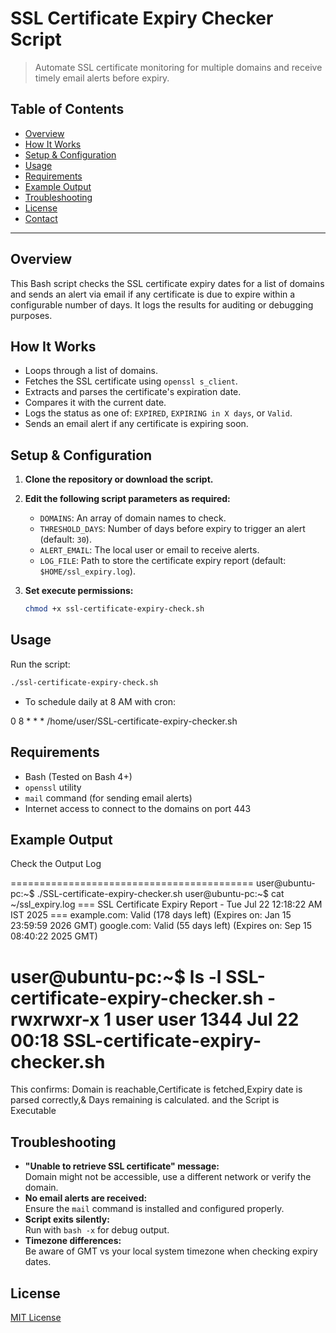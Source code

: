# SSL Certificate Expiry Checker Script  
> Automate SSL certificate monitoring for multiple domains and receive timely email alerts before expiry.

## Table of Contents

- [Overview](#overview)
- [How It Works](#how-it-works)
- [Setup & Configuration](#setup--configuration)
- [Usage](#usage)
- [Requirements](#requirements)
- [Example Output](#example-output)
- [Troubleshooting](#troubleshooting)
- [License](#license)
- [Contact](#contact)
---
## Overview

This Bash script checks the SSL certificate expiry dates for a list of domains and sends an alert via email if any certificate is due to expire within a configurable number of days. It logs the results for auditing or debugging purposes.

## How It Works

- Loops through a list of domains.
- Fetches the SSL certificate using `openssl s_client`.
- Extracts and parses the certificate's expiration date.
- Compares it with the current date.
- Logs the status as one of: `EXPIRED`, `EXPIRING in X days`, or `Valid`.
- Sends an email alert if any certificate is expiring soon.

## Setup & Configuration

1. **Clone the repository or download the script.**
2. **Edit the following script parameters as required:**
   - `DOMAINS`: An array of domain names to check.
   - `THRESHOLD_DAYS`: Number of days before expiry to trigger an alert (default: `30`).
   - `ALERT_EMAIL`: The local user or email to receive alerts.
   - `LOG_FILE`: Path to store the certificate expiry report (default: `$HOME/ssl_expiry.log`).

3. **Set execute permissions:**
   ```bash
   chmod +x ssl-certificate-expiry-check.sh
   ```

## Usage

Run the script:

```bash
./ssl-certificate-expiry-check.sh
```
- To schedule daily at 8 AM with cron:

0 8 * * * /home/user/SSL-certificate-expiry-checker.sh

## Requirements

- Bash (Tested on Bash 4+)
- `openssl` utility
- `mail` command (for sending email alerts)
- Internet access to connect to the domains on port 443

## Example Output

Check the Output Log

==========================================
user@ubuntu-pc:~$ ./SSL-certificate-expiry-checker.sh
user@ubuntu-pc:~$ cat ~/ssl_expiry.log
=== SSL Certificate Expiry Report - Tue Jul 22 12:18:22 AM IST 2025 ===
example.com: Valid (178 days left) (Expires on: Jan 15 23:59:59 2026 GMT)
google.com: Valid (55 days left) (Expires on: Sep 15 08:40:22 2025 GMT)

user@ubuntu-pc:~$ ls -l SSL-certificate-expiry-checker.sh
-rwxrwxr-x 1 user user 1344 Jul 22 00:18 SSL-certificate-expiry-checker.sh
==========================================

This confirms:
Domain is reachable,Certificate is fetched,Expiry date is parsed correctly,& Days remaining is calculated.
and the Script is Executable


## Troubleshooting

- **"Unable to retrieve SSL certificate" message:**  
  Domain might not be accessible, use a different network or verify the domain.
- **No email alerts are received:**  
  Ensure the `mail` command is installed and configured properly.
- **Script exits silently:**  
  Run with `bash -x` for debug output.
- **Timezone differences:**  
  Be aware of GMT vs your local system timezone when checking expiry dates.

## License

[MIT License](LICENSE)






